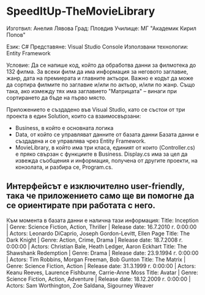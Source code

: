 # SpeedItUp-TheMovieLibrary
Изготвил: Анелия Лявова
Град: Пловдив
Училище: МГ "Академик Кирил Попов"

Език: C#
Представяне: Visual Studio Console
Използвани технологии: Entity Framework

Условие: Да се напише код, който да обработва данни за филмотека до 132 филма. За всеки филм да има информация за неговото заглавие, жанр, дата на премиерата и главните актьори. Важно е кодът да може да сортира филмите по заглавие и/или по актьор, и/или по жанр. Също така, ако измежду тях има заглавието "Матрицата" – винаги при сортирането да бъде на първо място.

Приложението е създадено във Visual Studio, като се състои от три проекта в един Solution, които са взаимосвързани:
 - Business, в който е основната логика 
 - Data, от който се управляват данните от базата данни
Базата данни е създадена и се управлява чрез Entity Framework.
 - MovieLibrary, в който има три класа, единият от които (Controller.cs) е пряко свързан с функциите в Business. Display.cs има за цел да извежда съобщения и информация, получена от другите проекти, на конзолата, и разбира се, Program.cs.

Интерфейсът е изключително user-friendly, така че приложението само ще ви помогне да се ориентирате при работата с него.
---------------------------------------------------------------------------------------------------------------------------------------------------------
Към момента в базата данни е налична тази информация:
Title: Inception | Genre: Science Fiction, Action, Thriller | Release date: 16.7.2010 г. 0:00:00 | Actors: Leonardo DiCaprio, Joseph Gordon-Levitt, Ellen Page
Title: The Dark Knight | Genre: Action, Crime, Drama | Release date: 18.7.2008 г. 0:00:00 | Actors: Christian Bale, Heath Ledger, Aaron Eckhart
Title: The Shawshank Redemption | Genre: Drama | Release date: 23.9.1994 г. 0:00:00 | Actors: Tim Robbins, Morgan Freeman, Bob Gunton
Title: The Matrix | Genre: Science Fiction, Action | Release date: 31.3.1999 г. 0:00:00 | Actors: Keanu Reeves, Laurence Fishburne, Carrie-Anne Moss
Title: Avatar | Genre: Science Fiction, Action, Adventure | Release date: 18.12.2009 г. 0:00:00 | Actors: Sam Worthington, Zoe Saldana, Sigourney Weaver


